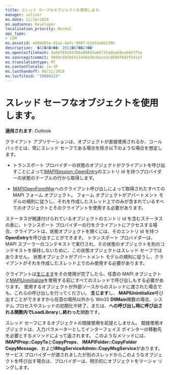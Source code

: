 ```yaml
---
title: スレッド セーフなオブジェクトを使用します。
manager: soliver
ms.date: 11/16/2014
ms.audience: Developer
localization_priority: Normal
api_type:
- COM
ms.assetid: e688db5e-d1a1-4afc-998f-b3d31eb6239b
description: '�ŏI�X�V��: 2011�N7��23��'
ms.openlocfilehash: 4a66f892043b9a90893a60f3fa6ba69ea6457f5a
ms.sourcegitcommit: 9d60cd82b5413446e5bc8ace2cd689f683fb41a7
ms.translationtype: MT
ms.contentlocale: ja-JP
ms.lasthandoff: 06/11/2018
ms.locfileid: "19804223"
---
```

# <a name="using-thread-safe-objects"></a>スレッド セーフなオブジェクトを使用します。

  
  
**適用されます**: Outlook 
  
クライアント アプリケーションは、オブジェクトが直接使用されるか、コールバックとは、常にスレッド セーフである場合を除き以下のような場合を想定します。
  
- トランスポート プロバイダーの状態のオブジェクトがクライアントを呼び出すことによって[IMAPISession::OpenEntry](imapisession-openentry.md)のエントリ id を持つプロバイダーの状態のテーブルの行から取得します。 
    
- [MAPIOpenFormMgr](mapiopenformmgr.md)へのクライアント呼び出しによって取得されたすべての MAPI フォーム オブジェクト。 フォーム オブジェクトがアパートメント モデルの規則に従うし、それを作成したスレッド上でのみが含まれているすべてのオブジェクトとそのクライアントを使用する必要があります。
    
ステータスが関連付けられているオブジェクトのエントリ id を含むステータスの表に、トランスポート プロバイダーの行をクライアントにアクセスする場合、クライアントは、状態オブジェクトを開くには、そのエントリ id を持つ**OpenEntry**を呼び出すことができます。 トランスポート プロバイダーは、MAPI スプーラーのコンテキストで実行され、その状態のオブジェクトを別のコンテキストを保持しないために、この状態オブジェクトはスレッド セーフではありません。 状態オブジェクトがアパートメント モデルの規則に従うし、クライアントがそれを作成したスレッド上でのみ使用する必要があります。 
  
クライアントは[生じます](mapiinitialize.md)をその使用が完了したら、任意の MAPI オブジェクトと[MAPIUninitialize](mapiuninitialize.md)を使用する前にすべてのスレッドで呼び出しもする必要があります。 使用するオブジェクトが外部ソースからのスレッドに渡された場合でも、これらの呼び出しを行ってください。 **生じます**し、 **MAPIUninitialize**呼び出すことができますから任意の場所以外から Win32 **DllMain**関数の場合、システム プロセスやスレッドの初期化や終了、または、**への呼び出し時に呼び出される関数内でLoadLibrary**し**終わった**関数です。 
  
スレッド セーフにするオブジェクトの間接使用を前提としません。 間接使用オブジェクトは、入力パラメーターとしてインターフェイス ポインターの移動先を必要とするメソッドによって返されます。 このようなメソッドには、 **IMAPIProp::CopyTo**と**CopyProps**、 **IMAPIFolder::CopyFolder** **CopyMessage**、および**IMsgServiceAdmin::CopyMsgService**があります。 サービス プロバイダーが渡されましたが別のスレッドからこのようなオブジェクトを呼び出す場合は、プロバイダーは、明示的にオブジェクトをマーシャ リングします。
  

